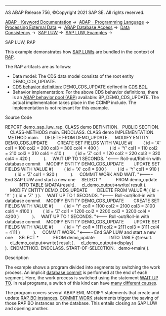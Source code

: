   

* * *

AS ABAP Release 756, ©Copyright 2021 SAP SE. All rights reserved.

[ABAP - Keyword Documentation](javascript:call_link\('abenabap.htm'\)) →  [ABAP - Programming Language](javascript:call_link\('abenabap_reference.htm'\)) →  [Processing External Data](javascript:call_link\('abenabap_language_external_data.htm'\)) →  [ABAP Database Access](javascript:call_link\('abendb_access.htm'\)) →  [Data Consistency](javascript:call_link\('abendata_consistency.htm'\)) →  [SAP LUW](javascript:call_link\('abensap_luw.htm'\)) →  [SAP LUW, Examples](javascript:call_link\('abensap_luw_abexas.htm'\)) → 

SAP LUW, RAP

This example demonstrates how [SAP LUWs](javascript:call_link\('abensap_luw.htm'\)) are bundled in the context of [RAP](javascript:call_link\('abenrap_glosry.htm'\) "Glossary Entry").

The RAP artifacts are as follows:

-   Data model: The CDS data model consists of the root entity DEMO\_CDS\_UPDATE.
-   [CDS behavior definition](javascript:call_link\('abencds_behavior_definition_glosry.htm'\) "Glossary Entry"): DEMO\_CDS\_UPDATE defined in [CDS BDL](javascript:call_link\('abencds_bdl_glosry.htm'\) "Glossary Entry").
-   Behavior implementation: For the above CDS behavior definitions, there is an [ABAP behavior pool (ABP)](javascript:call_link\('abenbehavior_pool_glosry.htm'\) "Glossary Entry") available: BP\_DEMO\_CDS\_UPDATE. The actual implementation takes place in the CCIMP include. The implementation is not relevant for this example.

Source Code

REPORT demo\_sap\_luw\_rap.
CLASS demo DEFINITION.
  PUBLIC SECTION.
    CLASS-METHODS main.
ENDCLASS.
CLASS demo IMPLEMENTATION.
  METHOD main.
    DELETE FROM DEMO\_UPDATE.
    MODIFY ENTITY DEMO\_CDS\_UPDATE
       CREATE SET FIELDS WITH VALUE #(
        ( id = 'X' col1 = 100 col2 = 200 col3 = 300 col4 = 400 )
        ( id = 'Y' col1 = 110 col2 = 210 col3 = 310 col4 = 410 )
        ( id = 'Z' col1 = 120 col2 = 220 col3 = 320 col4 = 420 )
          ).
    WAIT UP TO 1 SECONDS. "<--- Roll-out/Roll-in with database commit
    MODIFY ENTITY DEMO\_CDS\_UPDATE
       UPDATE SET FIELDS WITH VALUE #(
        ( id = 'X' col1 = 900 )
        ( id = 'Y' col1 = 910 )
        ( id = 'Z' col1 = 920 )
          ).
    COMMIT WORK AND WAIT. "<---- End SAP LUW and start a new one
    SELECT \*
           FROM demo\_update
           INTO TABLE @DATA(result).
    cl\_demo\_output=>write( result ).
    MODIFY ENTITY DEMO\_CDS\_UPDATE
       DELETE FROM VALUE #( ( id = 'Y'  ) ( id = 'Z'  ) ).
    WAIT UP TO 1 SECONDS. "<--- Roll-out/Roll-in with database commit
    MODIFY ENTITY DEMO\_CDS\_UPDATE
       CREATE SET FIELDS WITH VALUE #(
        ( id = 'Y' col1 = 1100 col2 = 2100 col3 = 3100 col4 = 4100 )
        ( id = 'Z' col1 = 1200 col2 = 2200 col3 = 3200 col4 = 4200 )
          ).
    WAIT UP TO 1 SECONDS. "<--- Roll-out/Roll-in with database commit
    MODIFY ENTITY DEMO\_CDS\_UPDATE
       UPDATE SET FIELDS WITH VALUE #(
        ( id = 'Y' col1 = 1111 col2 = 2111 col3 = 3111 col4 = 4111 )
          ).
    COMMIT WORK. "<---- End SAP LUW and start a new one
    SELECT \*
           FROM demo\_update
           INTO TABLE @result.
    cl\_demo\_output=>write( result ).
    cl\_demo\_output=>display( ).  ENDMETHOD.
ENDCLASS.
START-OF-SELECTION.
  demo=>main( ).

Description

The example shows a program divided into segments by switching the work process. An implicit [database commit](javascript:call_link\('abendatabase_commit_glosry.htm'\) "Glossary Entry") is performed at the end of each segment. Here, the work process is switched using the statement [WAIT UP TO](javascript:call_link\('abapwait_up_to.htm'\)). In real programs, a switch of this kind can have [many different causes](javascript:call_link\('abendb_commit.htm'\)).

The program covers several ABAP EML MODIFY statements that create and update [RAP BO instances](javascript:call_link\('abenrap_bo_instance_glosry.htm'\) "Glossary Entry"). [COMMIT WORK](javascript:call_link\('abapcommit.htm'\)) statements trigger the saving of those RAP BO instances on the database. This entails closing an SAP LUW and opening another.